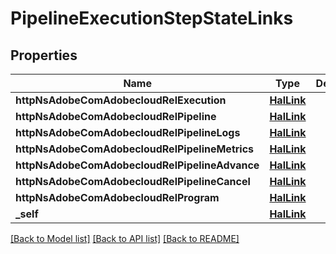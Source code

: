 # PipelineExecutionStepStateLinks

## Properties
Name | Type | Description | Notes
------------ | ------------- | ------------- | -------------
**httpNsAdobeComAdobecloudRelExecution** | [**HalLink**](HalLink.md) |  | [optional] 
**httpNsAdobeComAdobecloudRelPipeline** | [**HalLink**](HalLink.md) |  | [optional] 
**httpNsAdobeComAdobecloudRelPipelineLogs** | [**HalLink**](HalLink.md) |  | [optional] 
**httpNsAdobeComAdobecloudRelPipelineMetrics** | [**HalLink**](HalLink.md) |  | [optional] 
**httpNsAdobeComAdobecloudRelPipelineAdvance** | [**HalLink**](HalLink.md) |  | [optional] 
**httpNsAdobeComAdobecloudRelPipelineCancel** | [**HalLink**](HalLink.md) |  | [optional] 
**httpNsAdobeComAdobecloudRelProgram** | [**HalLink**](HalLink.md) |  | [optional] 
**_self** | [**HalLink**](HalLink.md) |  | [optional] 

[[Back to Model list]](../README.md#documentation-for-models) [[Back to API list]](../README.md#documentation-for-api-endpoints) [[Back to README]](../README.md)


